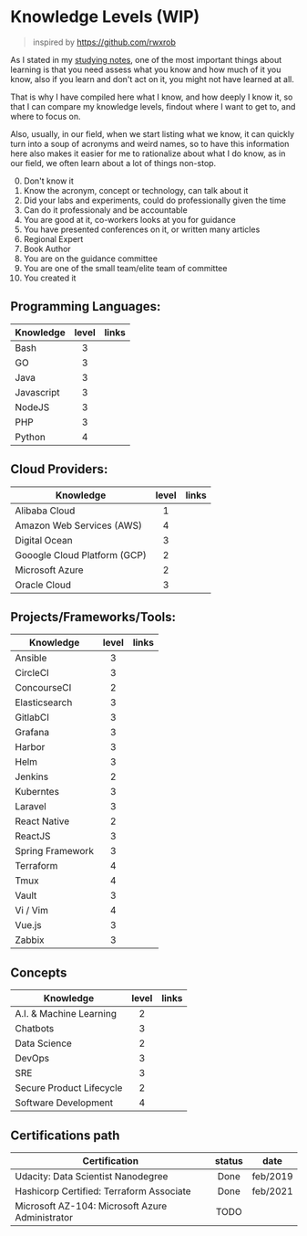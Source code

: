 # Knowledge Levels (WIP)
> inspired by https://github.com/rwxrob

As I stated in my [studying notes](./notes/studying.md), one of the most important things about learning is that you need assess what you know and how much of it you know, also if you learn and don't act on it, you might not have learned at all.

That is why I have compiled here what I know, and how deeply I know it, so that I can compare my knowledge levels, findout where I want to get to, and where to focus on.

Also, usually, in our field, when we start listing what we know, it can quickly turn into a soup of acronyms and weird names, so to have this information here also makes it easier for me to rationalize about what I do know, as in our field, we often learn about a lot of things non-stop.

0. Don't know it
1. Know the acronym, concept or technology, can talk about it
2. Did your labs and experiments, could do professionally given the time
3. Can do it professionaly and be accountable
4. You are good at it, co-workers looks at you for guidance
5. You have presented conferences on it, or written many articles
6. Regional Expert
7. Book Author
8. You are on the guidance committee
9. You are one of the small team/elite team of committee
10. You created it

## Programming Languages:
| Knowledge  | level | links |
|------------|:-----:|-------|
| Bash       |   3   |       |
| GO         |   3   |       |
| Java       |   3   |       |
| Javascript |   3   |       |
| NodeJS     |   3   |       |
| PHP        |   3   |       |
| Python     |   4   |       |

## Cloud Providers:
| Knowledge                    | level | links |
|------------------------------|:-----:|-------|
| Alibaba Cloud                |   1   |       |
| Amazon Web Services (AWS)    |   4   |       |
| Digital Ocean                |   3   |       |
| Gooogle Cloud Platform (GCP) |   2   |       |
| Microsoft Azure              |   2   |       |
| Oracle Cloud                 |   3   |       |

## Projects/Frameworks/Tools:
| Knowledge        | level | links |
|------------------|:-----:|-------|
| Ansible          |   3   |       |
| CircleCI         |   3   |       |
| ConcourseCI      |   2   |       |
| Elasticsearch    |   3   |       |
| GitlabCI         |   3   |       |
| Grafana          |   3   |       |
| Harbor           |   3   |       |
| Helm             |   3   |       |
| Jenkins          |   2   |       |
| Kuberntes        |   3   |       |
| Laravel          |   3   |       |
| React Native     |   2   |       |
| ReactJS          |   3   |       |
| Spring Framework |   3   |       |
| Terraform        |   4   |       |
| Tmux             |   4   |       |
| Vault            |   3   |       |
| Vi / Vim         |   4   |       |
| Vue.js           |   3   |       |
| Zabbix           |   3   |       |

## Concepts
| Knowledge                | level | links |
|--------------------------|:-----:|-------|
| A.I. & Machine Learning  |   2   |       |
| Chatbots                 |   3   |       |
| Data Science             |   2   |       |
| DevOps                   |   3   |       |
| SRE                      |   3   |       |
| Secure Product Lifecycle |   2   |       |
| Software Development     |   4   |       |


## Certifications path
| Certification                                   | status | date     |
| ----------------------------------------------- | :----: | -------- |
| Udacity: Data Scientist Nanodegree              |  Done  | feb/2019 |
| Hashicorp Certified: Terraform Associate        |  Done  | feb/2021 |
| Microsoft AZ-104: Microsoft Azure Administrator |  TODO  |          |
